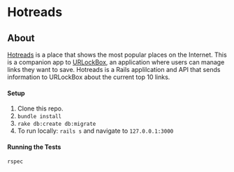 # Hotreads

## About

[Hotreads](https://desolate-crag-20501.herokuapp.com/) is a place that shows the most popular places on the Internet. This is a companion app to [URLockBox](https://warm-plains-20041.herokuapp.com/), an application where users can manage links they want to save. Hotreads is a Rails applilcation and API that sends information to URLockBox about the current top 10 links.

#### Setup

1. Clone this repo.
2. `bundle install`
2. `rake db:create db:migrate`
3. To run locally: `rails s` and navigate to `127.0.0.1:3000`

#### Running the Tests

`rspec`
